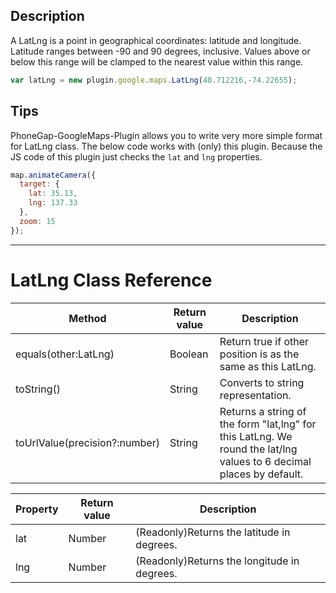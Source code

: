 ## Description

A LatLng is a point in geographical coordinates: latitude and longitude.
Latitude ranges between -90 and 90 degrees, inclusive. Values above or below this range will be clamped to the nearest value within this range.

```js
var latLng = new plugin.google.maps.LatLng(40.712216,-74.22655);
```

## Tips

PhoneGap-GoogleMaps-Plugin allows you to write very more simple format for LatLng class.
The below code works with (only) this plugin.
Because the JS code of this plugin just checks the `lat` and `lng` properties.
```js
map.animateCamera({
  target: {
    lat: 35.13,
    lng: 137.33
  },
  zoom: 15
});
```


***
# LatLng Class Reference
Method | Return value | Description
----|------|----
equals(other:LatLng) | Boolean | Return true if other position is as the same as this LatLng.
toString() | String  | Converts to string representation.
toUrlValue(precision?:number) | String  | Returns a string of the form "lat,lng" for this LatLng. We round the lat/lng values to 6 decimal places by default.

Property | Return value | Description
----|------|----
lat | Number | (Readonly)Returns the latitude in degrees.
lng | Number | (Readonly)Returns the longitude in degrees.
